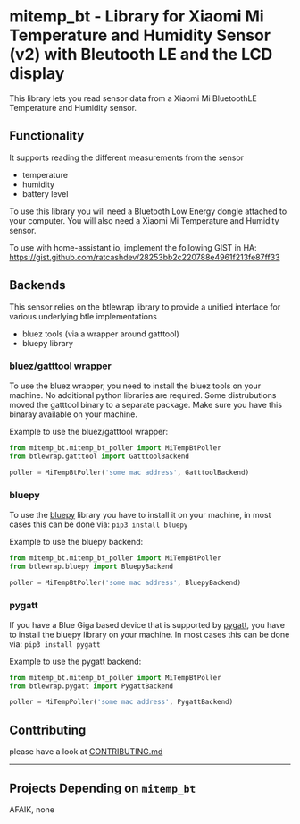 # mitemp_bt - Library for Xiaomi Mi Temperature and Humidity Sensor (v2) with Bleutooth LE and the LCD display


This library lets you read sensor data from a Xiaomi Mi BluetoothLE Temperature and Humidity sensor.



## Functionality 
It supports reading the different measurements from the sensor
- temperature
- humidity
- battery level

To use this library you will need a Bluetooth Low Energy dongle attached to your computer. You will also need a
Xiaomi Mi Temperature and Humidity sensor. 

To use with home-assistant.io, implement the following GIST in HA:
https://gist.github.com/ratcashdev/28253bb2c220788e4961f213fe87ff33

## Backends
This sensor relies on the btlewrap library to provide a unified interface for various underlying btle implementations
* bluez tools (via a wrapper around gatttool)
* bluepy library

### bluez/gatttool wrapper
To use the bluez wrapper, you need to install the bluez tools on your machine. No additional python 
libraries are required. Some distrubutions moved the gatttool binary to a separate package. Make sure you have this 
binaray available on your machine.

Example to use the bluez/gatttool wrapper:
```python
from mitemp_bt.mitemp_bt_poller import MiTempBtPoller
from btlewrap.gatttool import GatttoolBackend

poller = MiTempBtPoller('some mac address', GatttoolBackend)
```

### bluepy
To use the [bluepy](https://github.com/IanHarvey/bluepy) library you have to install it on your machine, in most cases this can be done via: 
```pip3 install bluepy``` 

Example to use the bluepy backend:
```python
from mitemp_bt.mitemp_bt_poller import MiTempBtPoller
from btlewrap.bluepy import BluepyBackend

poller = MiTempBtPoller('some mac address', BluepyBackend)
```

### pygatt
If you have a Blue Giga based device that is supported by [pygatt](https://github.com/peplin/pygatt), you have to
install the bluepy library on your machine. In most cases this can be done via: 
```pip3 install pygatt``` 

Example to use the pygatt backend:
```python
from mitemp_bt.mitemp_bt_poller import MiTempBtPoller
from btlewrap.pygatt import PygattBackend

poller = MiTempPoller('some mac address', PygattBackend)
```

## Conttributing
please have a look at [CONTRIBUTING.md](CONTRIBUTING.md)

----

## Projects Depending on `mitemp_bt`

AFAIK, none